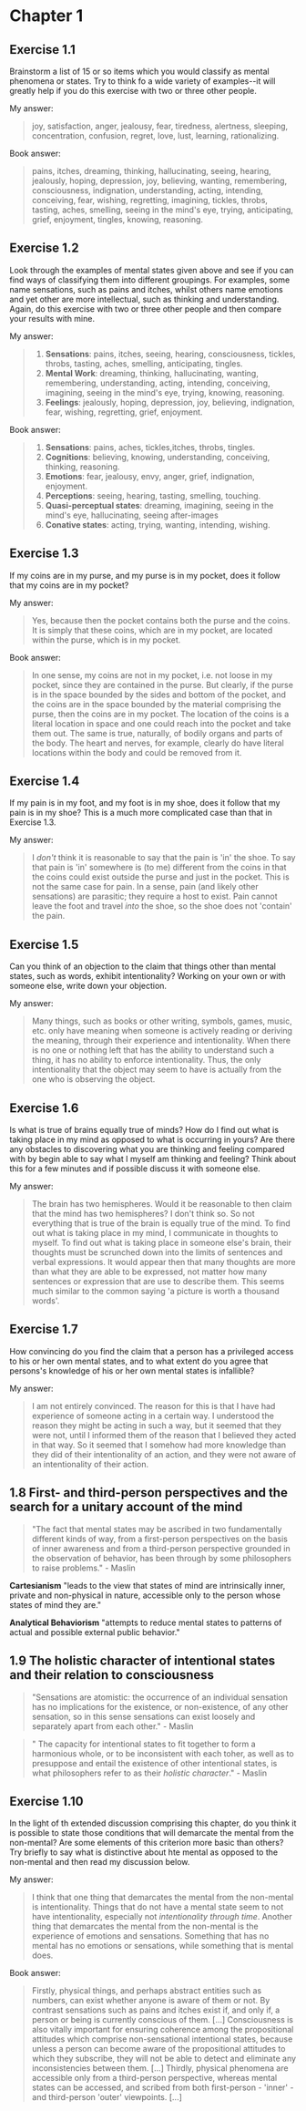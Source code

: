 # Chapter 1

## Exercise 1.1

Brainstorm a list of 15 or so items which you would classify as mental phenomena or states. Try to think fo a wide variety of examples--it will greatly help if you do this exercise with two or three other people.

My answer:

> joy, satisfaction, anger, jealousy, fear, tiredness, alertness, sleeping, concentration, confusion, regret, love, lust, learning, rationalizing.

Book answer:

> pains, itches, dreaming, thinking, hallucinating, seeing, hearing, jealously, hoping, depression, joy, believing, wanting, remembering, consciousness, indignation, understanding, acting, intending, conceiving, fear, wishing, regretting, imagining, tickles, throbs, tasting, aches, smelling, seeing in the mind's eye, trying, anticipating, grief, enjoyment, tingles, knowing, reasoning.

## Exercise 1.2

Look through the examples of mental states given above and see if you can find ways of classifying them into different groupings. For examples, some name sensations, such as pains and itches, whilst others name emotions and yet other are more intellectual, such as thinking and understanding. Again, do this exercise with two or three other people and then compare your results with mine.

My answer:

> 1. **Sensations**: pains, itches, seeing, hearing, consciousness, tickles, throbs, tasting, aches, smelling, anticipating, tingles.
> 1. **Mental Work**: dreaming, thinking, hallucinating, wanting, remembering, understanding, acting, intending, conceiving, imagining, seeing in the mind's eye, trying, knowing, reasoning.
> 1. **Feelings**: jealously, hoping, depression, joy, believing, indignation, fear, wishing, regretting, grief, enjoyment.

Book answer:

> 1. **Sensations**: pains, aches, tickles,itches, throbs, tingles.
> 1. **Cognitions**: believing, knowing, understanding, conceiving, thinking, reasoning.
> 1. **Emotions**: fear, jealousy, envy, anger, grief, indignation, enjoyment.
> 1. **Perceptions**: seeing, hearing, tasting, smelling, touching.
> 1. **Quasi-perceptual states**: dreaming, imagining, seeing in the mind's eye, hallucinating, seeing after-images
> 1. **Conative states**: acting, trying, wanting, intending, wishing.

## Exercise 1.3

If my coins are in my purse, and my purse is in my pocket, does it follow that my coins are in my pocket?

My answer:

> Yes, because then the pocket contains both the purse and the coins. It is simply that these coins, which are in my pocket, are located within the purse, which is in my pocket.

Book answer:

> In one sense, my coins are not in my pocket, i.e. not loose in my pocket, since they are contained in the purse. But clearly, if the purse is in the space bounded by the sides and bottom of the pocket, and the coins are in the space bounded by the material comprising the purse, then the coins are in my pocket. The location of the coins is a literal location in space and one could reach into the pocket and take them out. The same is true, naturally, of bodily organs and parts of the body. The heart and nerves, for example, clearly do have literal locations within the body and could be removed from it.

## Exercise 1.4

If my pain is in my foot, and my foot is in my shoe, does it follow that my pain is in my shoe? This is a much more complicated case than that in Exercise 1.3.

My answer:

> I *don't* think it is reasonable to say that the pain is 'in' the shoe. To say that pain is 'in' somewhere is (to me) different from the coins in that the coins could exist outside the purse and just in the pocket. This is not the same case for pain. In a sense, pain (and likely other sensations) are parasitic; they require a host to exist. Pain cannot leave the foot and travel *into* the shoe, so the shoe does not 'contain' the pain.

## Exercise 1.5

Can you think of an objection to the claim that things other than mental states, such as words, exhibit intentionality? Working on your own or with someone else, write down your objection.

My answer:

> Many things, such as books or other writing, symbols, games, music, etc. only have meaning when someone is actively reading or deriving the meaning, through their experience and intentionality. When there is no one or nothing left that has the ability to understand such a thing, it has no ability to enforce intentionality. Thus, the only intentionality that the object may seem to have is actually from the one who is observing the object.

## Exercise 1.6

Is what is true of brains equally true of minds? How do I find out what is taking place in my mind as opposed to what is occurring in yours? Are there any obstacles to discovering what you are thinking and feeling compared with by begin able to say what I myself am thinking and feeling? Think about this for a few minutes and if possible discuss it with someone else.

My answer:

> The brain has two hemispheres. Would it be reasonable to then claim that the mind has two hemispheres? I don't think so. So not everything that is true of the brain is equally true of the mind.
> To find out what is taking place in my mind, I communicate in thoughts to myself. To find out what is taking place in someone else's brain, their thoughts must be scrunched down into the limits of sentences and verbal expressions.
> It would appear then that many thoughts are more than what they are able to be expressed, not matter how many sentences or expression that are use to describe them. This seems much similar to the common saying 'a picture is worth a thousand words'.

## Exercise 1.7

How convincing do you find the claim that a person has a privileged access to his or her own mental states, and to what extent do you agree that persons's knowledge of his or her own mental states is infallible?

My answer:

> I am not entirely convinced. The reason for this is that I have had experience of someone acting in a certain way. I understood the reason they might be acting in such a way, but it seemed that they were not, until I informed them of the reason that I believed they acted in that way. So it seemed that I somehow had more knowledge than they did of their intentionality of an action, and they were not aware of an intentionality of their action.

## 1.8 First- and third-person perspectives and the search for a unitary account of the mind

> "The fact that mental states may be ascribed in two fundamentally different kinds of way, from a first-person perspectives on the basis of inner awareness and from a third-person perspective grounded in the observation of behavior, has been through by some philosophers to raise problems." - Maslin

**Cartesianism** "leads to the view that states of mind are intrinsically inner, private and non-physical in nature, accessible only to the person whose states of mind they are."

**Analytical Behaviorism** "attempts to reduce mental states to patterns of actual and possible external public behavior."

## 1.9 The holistic character of intentional states and their relation to consciousness

> "Sensations are atomistic: the occurrence of an individual sensation has no implications for the existence, or non-existence, of any other sensation, so in this sense sensations can exist loosely and separately apart from each other." - Maslin

> " The capacity for intentional states to fit together to form a harmonious whole, or to be inconsistent with each toher, as well as to presuppose and entail the existence of other intentional states, is what philosophers refer to as their *holistic character*." - Maslin

## Exercise 1.10

In the light of th extended discussion comprising this chapter, do you think it is possible to state those conditions that will demarcate the mental from the non-mental? Are some elements of this criterion more basic than others? Try briefly to say what is distinctive about hte mental as opposed to the non-mental and then read my discussion below.

My answer:

> I think that one thing that demarcates the mental from the non-mental is intentionality. Things that do not have a mental state seem to not have intentionality, especially not *intentionality through time*. Another thing that demarcates the mental from the non-mental is the experience of emotions and sensations. Something that has no mental has no emotions or sensations, while something that is mental does.

Book answer:

> Firstly, physical things, and perhaps abstract entities such as numbers, can exist whether anyone is aware of them or not. By contrast sensations such as pains and itches exist if, and only if, a person or being is currently conscious of them. [...] Consciousness is also vitally important for ensuring coherence among the propositional attitudes which comprise non-sensational intentional states, because unless a person can become aware of the propositional attitudes to which they subscribe, they will not be able to detect and eliminate any inconsistencies between them. [...] Thirdly, physical phenomena are accessible only from a third-person perspective, whereas mental states can be accessed, and scribed from both first-person - 'inner' - and third-person 'outer' viewpoints. [...]
